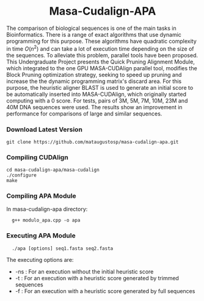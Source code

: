 <h1 align="center">Masa-Cudalign-APA</h1>

The comparison of biological sequences is one of the main tasks in Bioinformatics. There is a range of exact algorithms that use dynamic programming for this purpose. These algorithms have quadratic complexity in time $O({n^2})$ and can take a lot of execution time depending on the size of the sequences. To alleviate this problem, parallel tools have been proposed. This  Undergraduate Project presents the Quick Pruning Alignment Module, which integrated to the one GPU MASA-CUDAlign parallel tool, modifies the Block Pruning optimization strategy, seeking to speed up pruning and increase the the dynamic programming matrix's discard area. For this purpose, the heuristic aligner BLAST is used to generate an initial score to be automatically inserted into MASA-CUDAlign, which originally started computing with a 0 score. For tests, pairs of 3M, 5M, 7M, 10M, 23M and 40M DNA sequences were used. The results show an improvement in performance for comparisons of large and similar sequences.

### Download Latest Version 

```console
git clone https://github.com/mataugustosp/masa-cudalign-apa.git
```

### Compiling CUDAlign 

```console
cd masa-cudalign-apa/masa-cudalign
./configure 
make 
```

### Compiling APA Module

In masa-cudalign-apa directory: 

```console
  g++ modulo_apa.cpp -o apa 
```

### Executing APA Module

```console
  ./apa [options] seq1.fasta seq2.fasta 
```

The executing options are:

- -ns : For an execution without the initial heuristic score 
- -t : For an execution with a heuristic score generated by trimmed sequences
- -f : For an execution with a heuristic score generated by full sequences

